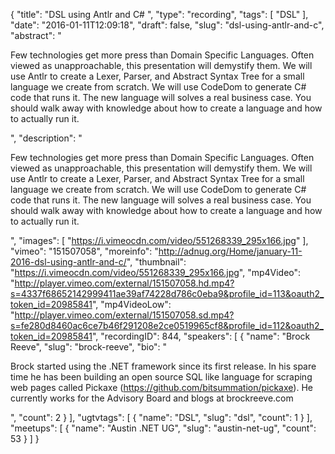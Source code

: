 {
  "title": "DSL using Antlr and C# ",
  "type": "recording",
  "tags": [
    "DSL"
  ],
  "date": "2016-01-11T12:09:18",
  "draft": false,
  "slug": "dsl-using-antlr-and-c",
  "abstract": "<p>Few technologies get more press than Domain Specific Languages. Often viewed as unapproachable, this presentation will demystify them. We will use Antlr to create a Lexer, Parser, and Abstract Syntax Tree for a small language we create from scratch. We will use CodeDom to generate C# code that runs it. The new language will solves a real business case. You should walk away with knowledge about how to create a language and how to actually run it.</p>",
  "description": "<p>Few technologies get more press than Domain Specific Languages. Often viewed as unapproachable, this presentation will demystify them. We will use Antlr to create a Lexer, Parser, and Abstract Syntax Tree for a small language we create from scratch. We will use CodeDom to generate C# code that runs it. The new language will solves a real business case. You should walk away with knowledge about how to create a language and how to actually run it.</p>",
  "images": [
    "https://i.vimeocdn.com/video/551268339_295x166.jpg"
  ],
  "vimeo": "151507058",
  "moreinfo": "http://adnug.org/Home/january-11-2016-dsl-using-antlr-and-c/",
  "thumbnail": "https://i.vimeocdn.com/video/551268339_295x166.jpg",
  "mp4Video": "http://player.vimeo.com/external/151507058.hd.mp4?s=4337f68652142999411ae39af74228d786c0eba9&profile_id=113&oauth2_token_id=20985841",
  "mp4VideoLow": "http://player.vimeo.com/external/151507058.sd.mp4?s=fe280d8460ac6ce7b46f291208e2ce0519965cf8&profile_id=112&oauth2_token_id=20985841",
  "recordingID": 844,
  "speakers": [
    {
      "name": "Brock Reeve",
      "slug": "brock-reeve",
      "bio": "<p>Brock started using the .NET framework since its first release. In his spare time he has been building an open source SQL like language for scraping web pages called Pickaxe (https://github.com/bitsummation/pickaxe). He currently works for the Advisory Board and blogs at brockreeve.com</p>",
      "count": 2
    }
  ],
  "ugtvtags": [
    {
      "name": "DSL",
      "slug": "dsl",
      "count": 1
    }
  ],
  "meetups": [
    {
      "name": "Austin .NET UG",
      "slug": "austin-net-ug",
      "count": 53
    }
  ]
}